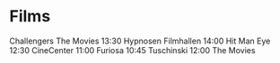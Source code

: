 # Films
Challengers The Movies 13:30
Hypnosen Filmhallen 14:00
Hit Man Eye 12:30 CineCenter 11:00
Furiosa 10:45 Tuschinski 12:00 The Movies
